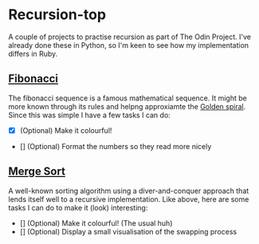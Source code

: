 # Recursion-top
A couple of projects to practise recursion as part of The Odin Project. I've already done these in Python, so I'm keen to see how my implementation differs in Ruby.

## [Fibonacci](https://www.wikiwand.com/en/Fibonacci_number)
The fibonacci sequence is a famous mathematical sequence. It might be more known through its rules and helpng approxiamte the [Golden spiral](https://www.wikiwand.com/en/Golden_spiral). Since this was simple I have a few tasks I can do:
- [x] (Optional) Make it colourful!
- [] (Optional) Format the numbers so they read more nicely

## [Merge Sort](https://www.geeksforgeeks.org/merge-sort/)
A well-known sorting algorithm using a diver-and-conquer approach that lends itself well to a recursive implementation. Like above, here are some tasks I can do to make it (look) interesting:
- [] (Optional) Make it colourful! (The usual huh)
- [] (Optional) Display a small visualisation of the swapping process